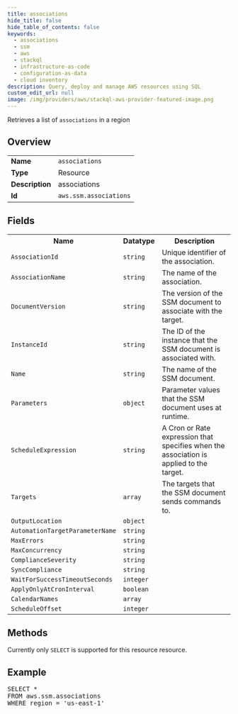 ```yaml
---
title: associations
hide_title: false
hide_table_of_contents: false
keywords:
  - associations
  - ssm
  - aws
  - stackql
  - infrastructure-as-code
  - configuration-as-data
  - cloud inventory
description: Query, deploy and manage AWS resources using SQL
custom_edit_url: null
image: /img/providers/aws/stackql-aws-provider-featured-image.png
---
```

Retrieves a list of <code>associations</code> in a region

## Overview
<table><tbody>
<tr><td><b>Name</b></td><td><code>associations</code></td></tr>
<tr><td><b>Type</b></td><td>Resource</td></tr>
<tr><td><b>Description</b></td><td>associations</td></tr>
<tr><td><b>Id</b></td><td><code>aws.ssm.associations</code></td></tr>
</tbody></table>

## Fields
<table><tbody>
<tr><th>Name</th><th>Datatype</th><th>Description</th></tr>
<tr><td><code>AssociationId</code></td><td><code>string</code></td><td>Unique identifier of the association.</td></tr>
<tr><td><code>AssociationName</code></td><td><code>string</code></td><td>The name of the association.</td></tr>
<tr><td><code>DocumentVersion</code></td><td><code>string</code></td><td>The version of the SSM document to associate with the target.</td></tr>
<tr><td><code>InstanceId</code></td><td><code>string</code></td><td>The ID of the instance that the SSM document is associated with.</td></tr>
<tr><td><code>Name</code></td><td><code>string</code></td><td>The name of the SSM document.</td></tr>
<tr><td><code>Parameters</code></td><td><code>object</code></td><td>Parameter values that the SSM document uses at runtime.</td></tr>
<tr><td><code>ScheduleExpression</code></td><td><code>string</code></td><td>A Cron or Rate expression that specifies when the association is applied to the target.</td></tr>
<tr><td><code>Targets</code></td><td><code>array</code></td><td>The targets that the SSM document sends commands to.</td></tr>
<tr><td><code>OutputLocation</code></td><td><code>object</code></td><td></td></tr>
<tr><td><code>AutomationTargetParameterName</code></td><td><code>string</code></td><td></td></tr>
<tr><td><code>MaxErrors</code></td><td><code>string</code></td><td></td></tr>
<tr><td><code>MaxConcurrency</code></td><td><code>string</code></td><td></td></tr>
<tr><td><code>ComplianceSeverity</code></td><td><code>string</code></td><td></td></tr>
<tr><td><code>SyncCompliance</code></td><td><code>string</code></td><td></td></tr>
<tr><td><code>WaitForSuccessTimeoutSeconds</code></td><td><code>integer</code></td><td></td></tr>
<tr><td><code>ApplyOnlyAtCronInterval</code></td><td><code>boolean</code></td><td></td></tr>
<tr><td><code>CalendarNames</code></td><td><code>array</code></td><td></td></tr>
<tr><td><code>ScheduleOffset</code></td><td><code>integer</code></td><td></td></tr>

</tbody></table>

## Methods
Currently only <code>SELECT</code> is supported for this resource resource.

## Example
<pre>
SELECT *<br/>FROM aws.ssm.associations<br/>WHERE region = 'us-east-1'
</pre>
